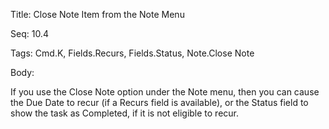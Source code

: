 Title:  Close Note Item from the Note Menu

Seq:    10.4

Tags:   Cmd.K, Fields.Recurs, Fields.Status, Note.Close Note

Body:   
 
If you use the Close Note option under the Note menu, then you can cause the Due Date to recur (if a Recurs field is available), or the Status field to show the task as Completed, if it is not eligible to recur.

